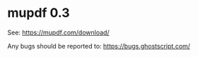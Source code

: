 # mupdf 0.3

See:
https://mupdf.com/download/

Any bugs should be reported to:
https://bugs.ghostscript.com/
